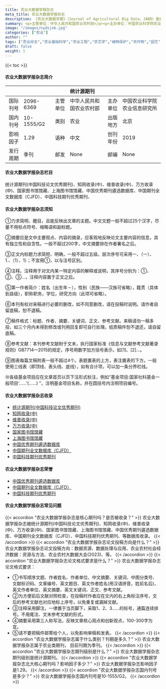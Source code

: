 ```yaml
---
title: 农业大数据学报杂志
meta_title: 农业大数据学报杂志
description: 《农业大数据学报》（Journal of Agricultural Big Data，JABD）是由农业农村部主管、中国农业科学院农业信息研究所主办的我国首个综合报道数据资源、数据研究与大数据农业农村创新应用的学术期刊。该期刊是中国科技核心期刊、中国农林核心期刊，并被中国学术期刊综合评价数据库、CNKI中国期刊全文数据库、中文科技期刊数据库、超星期刊数据库，以及EBSCO、CABI、DOAJ等多家数据库收录。 《农业大数据学报》的办刊宗旨是面向农业农村领域及其相关学科，推动数据共享，增进对大数据及其应用的科学理解。它以数据论文的形式，刊发各类可用于农业农村领域及相关学科的高质量数据，包括研究数据、公共数据、产业数据、公民科学数据等。优先出版具有长序列、大覆盖、珍稀性、高复现成本、多学科跨学科用途的数据，以及生物育种、农业生产、农产品流通、农业农村社会经济、动植物健康保护等重大农业议题相关数据。 此外，《农业大数据学报》还以研究论文的形式，刊发大数据科技及其管理和应用的创新性、前沿性研究。优先发表研究综述论文、综述性数据论文、大数据在农业农村领域的集成创新应用、数据密集型农业科学研究、数据智能技术、数据管理与治理等内容。同时，它以评述文章的形式，刊发针对大数据资源、研究以及农业农村大数据发展重要政策、事件、行动、项目、学术成果等重要进展的观察与分析。 《农业大数据学报》的创刊背景是随着大数据技术的快速发展，农业领域对数据资源的整合、分析和应用需求日益增加。该期刊的创办旨在为农业大数据研究提供一个专业的学术交流平台，推动农业大数据的理论创新和实践应用，促进农业现代化和乡村振兴。
summary: <p>主管单位：中华人民共和国农业农村部</p><p>主办单位：中国农业科学院农业信息研究所</p><p>发行级别：统计源期刊</p><p>发行周期：季刊</p>
image: "/images/nydsjxb.jpg"
categories: ["农业"]
author: ""
tags: ["农业综合","农业基础科学","农业工程","农艺学","植物保护","农作物","园艺","林业","畜牧与动物医学","蚕蜂与野生动物保护","水产和渔业",]
draft: false
weight: 1
---
```


{{< toc >}}

#### 农业大数据学报杂志简介
|               |                               |               | 统计源期刊        |               |                           |
| ------------: | :---------------------------- | ------------: | :---------------------------- | ------------: | :------------------------ |
| 国际刊号      | 2096-6369   | 主管单位      | 中华人民共和国农业农村部     | 主办单位      | 中国农业科学院农业信息研究所     |
| 国内刊号      | 10-1555/G2        | 类别          | 农业       | 出版地方      | 北京           |
| 影响因子      | 1.29        | 语种          | 中文             | 创刊年份      | 2019    |
| 发行周期      | 季刊    | 邮发          | None              | 邮编          | None      |

#### 农业大数据学报杂志栏目
<span>统计源期刊(中国科技论文优秀期刊)</span>、<span>知网收录(中)</span>、<span>维普收录(中)</span>、<span>万方收录(中)</span>、<span>国家图书馆馆藏</span>、<span>上海图书馆馆藏</span>、<span>中国优秀期刊遴选数据库</span>、<span>中国期刊全文数据库（CJFD）</span>、<span>中国科技期刊优秀期刊</span>、

#### 农业大数据学报杂志须知
<p><p>
	①力求简明、醒目，且能反映出文章的主题。中文文题一般不超过25个汉字，尽量不用标点符号、缩略语和副标题。
</p><p>
	②摘要应是文中主要观点、内容的摘录，应客观地反映论文主要内容的信息，具有独立性和自含性。一般不超过200字，中文摘要排在作者署名之后。
</p><p>
	③正文内标题力求简短、明确，一般不超过五级。层次序号可采用一、（一）、1.、（1）、1）；不宜用①，以与注号区别。
</p><p>
	④注释。注释用于对文内某一特定内容的解释或说明，其序号分别为：①、②、③…，注释内容置于正文之后。
</p><p>
	⑤第一作者简介：姓名（出生年－），性别（民族——汉族可省略），籍贯（具体到县级），职称职务，学位，研究方向（此项可省略）。
</p><p>
	⑥本刊有权对来稿进行必要的删改，如不同意删改，请在投稿时说明。请作者自留底稿，恕不退稿。
</p><p>
	⑦稿件格式：标题、作者、摘要、关键词、正文、参考文献。来稿请勿一稿多投，如三个月内未得到修改或刊用回复即可自行处理。纸质稿件恕不退还，请自留底稿。
</p><p>
	⑧参考文献：本刊参考文献附于文末，执行国家标准《信息与文献参考文献著录规则》GB7714—2015的规定，序号用数字加方括号表示，如[1]、[2]...。
</p><p>
	⑨图表每篇文稿附表一般不超过4个。表题置表的上方，表注置表的下方。一般使用三线表（即顶线、表头线、底线），如有合计项，可以加一条分界栏线。
</p><p>
	⑩各级基金项目应在文章首页以页下注形式标注，例如“基金项目:国家社科基金一般项目‘……’(……) ”，注明基金项目名称，并在圆括号内注明项目编号。
</p></p>


#### 农业大数据学报杂志收录
<ul>
    <li class="inline-block">
        <a class="bg-theme-light hover:bg-primary dark:bg-darkmode-theme-light dark:hover:bg-darkmode-primary dark:hover:text-dark m-1 block rounded px-3 py-1 hover:text-white" href="#农业大数据学报杂志收录">
        统计源期刊(中国科技论文优秀期刊)
        </a>
    </li>
    <li class="inline-block">
        <a class="bg-theme-light hover:bg-primary dark:bg-darkmode-theme-light dark:hover:bg-darkmode-primary dark:hover:text-dark m-1 block rounded px-3 py-1 hover:text-white" href="#农业大数据学报杂志收录">
        知网收录(中)
        </a>
    </li>
    <li class="inline-block">
        <a class="bg-theme-light hover:bg-primary dark:bg-darkmode-theme-light dark:hover:bg-darkmode-primary dark:hover:text-dark m-1 block rounded px-3 py-1 hover:text-white" href="#农业大数据学报杂志收录">
        维普收录(中)
        </a>
    </li>
    <li class="inline-block">
        <a class="bg-theme-light hover:bg-primary dark:bg-darkmode-theme-light dark:hover:bg-darkmode-primary dark:hover:text-dark m-1 block rounded px-3 py-1 hover:text-white" href="#农业大数据学报杂志收录">
        万方收录(中)
        </a>
    </li>
    <li class="inline-block">
        <a class="bg-theme-light hover:bg-primary dark:bg-darkmode-theme-light dark:hover:bg-darkmode-primary dark:hover:text-dark m-1 block rounded px-3 py-1 hover:text-white" href="#农业大数据学报杂志收录">
        国家图书馆馆藏
        </a>
    </li>
    <li class="inline-block">
        <a class="bg-theme-light hover:bg-primary dark:bg-darkmode-theme-light dark:hover:bg-darkmode-primary dark:hover:text-dark m-1 block rounded px-3 py-1 hover:text-white" href="#农业大数据学报杂志收录">
        上海图书馆馆藏
        </a>
    </li>
    <li class="inline-block">
        <a class="bg-theme-light hover:bg-primary dark:bg-darkmode-theme-light dark:hover:bg-darkmode-primary dark:hover:text-dark m-1 block rounded px-3 py-1 hover:text-white" href="#农业大数据学报杂志收录">
        中国优秀期刊遴选数据库
        </a>
    </li>
    <li class="inline-block">
        <a class="bg-theme-light hover:bg-primary dark:bg-darkmode-theme-light dark:hover:bg-darkmode-primary dark:hover:text-dark m-1 block rounded px-3 py-1 hover:text-white" href="#农业大数据学报杂志收录">
        中国期刊全文数据库（CJFD）
        </a>
    </li>
    <li class="inline-block">
        <a class="bg-theme-light hover:bg-primary dark:bg-darkmode-theme-light dark:hover:bg-darkmode-primary dark:hover:text-dark m-1 block rounded px-3 py-1 hover:text-white" href="#农业大数据学报杂志收录">
        中国科技期刊优秀期刊
        </a>
    </li>
</ul>



#### 农业大数据学报杂志荣誉
<ul>
    <li class="inline-block">
        <a class="bg-theme-light hover:bg-primary dark:bg-darkmode-theme-light dark:hover:bg-darkmode-primary dark:hover:text-dark m-1 block rounded px-3 py-1 hover:text-white" href="#农业大数据学报杂志荣誉">
        中国优秀期刊遴选数据库
        </a>
    </li>
    <li class="inline-block">
        <a class="bg-theme-light hover:bg-primary dark:bg-darkmode-theme-light dark:hover:bg-darkmode-primary dark:hover:text-dark m-1 block rounded px-3 py-1 hover:text-white" href="#农业大数据学报杂志荣誉">
        中国期刊全文数据库（CJFD）
        </a>
    </li>
    <li class="inline-block">
        <a class="bg-theme-light hover:bg-primary dark:bg-darkmode-theme-light dark:hover:bg-darkmode-primary dark:hover:text-dark m-1 block rounded px-3 py-1 hover:text-white" href="#农业大数据学报杂志荣誉">
        中国科技期刊优秀期刊
        </a>
    </li>
</ul>












#### 农业大数据学报杂志常见问题
{{< accordion "农业大数据学报杂志是核心期刊吗？是否被收录？" >}}
农业大数据学报杂志被统计源期刊(中国科技论文优秀期刊)、知网收录(中)、维普收录(中)、万方收录(中)、国家图书馆馆藏、上海图书馆馆藏、中国优秀期刊遴选数据库、中国期刊全文数据库（CJFD）、中国科技期刊优秀期刊、等数据库收录。
{{< /accordion >}}
{{< accordion "农业大数据学报杂志论文投稿方向是什么？" >}}
农业大数据学报杂志论文投稿方向：数据资源、数据处理与应用、农业农村社会经济数据：资源与方法、农业农村大数据大会(2023)、等。
{{< /accordion >}}
{{< accordion "农业大数据学报杂志论文格式要求是什么？" >}}
农业大数据学报杂志论文格式要求：
- ①书写顺序文题、作者姓名、作者单位、中文摘要、关键词、中图分类号、文献标识码、文章编号、英文题目、英文作者姓名(用汉语拼音，姓前名后)，英文作者单位、英文摘要、英文关键词、正文、参考文献。
- ②为方便前后文献对照检查，在投稿时作者应在文内的右上角标注序号，文后的参考文献也对应地标上序号，以免重复或漏掉文献。
- ③注释采用脚注，一律置于当页脚下，采取1、2、3……的标号，通篇连续排号。不用尾注、文末参考文献的形式。
- ④摘要采用第三人称写法，反映文章核心观点和创新观点，100-300字为宜。
- ⑤请不要把稿件邮寄给个人，以免影响审稿和发表。
{{< /accordion >}}
{{< accordion "农业大数据学报杂志属于什么类别？刊期是多久？" >}}
农业大数据学报杂志属于农业类期刊， 目前刊期为季刊。
{{< /accordion >}}
{{< accordion "农业大数据学报杂志期刊级别是什么？" >}}
农业大数据学报杂志期刊级别是统计源期刊。
{{< /accordion >}}
{{< accordion "农业大数据学报杂志北大核心期刊吗？影响因子多少？" >}}
农业大数据学报杂志影响因子是1.29。
{{< /accordion >}}
{{< accordion "农业大数据学报杂志国内刊号是多少？" >}}
农业大数据学报杂志国内刊号是10-1555/G2。
{{< /accordion >}}